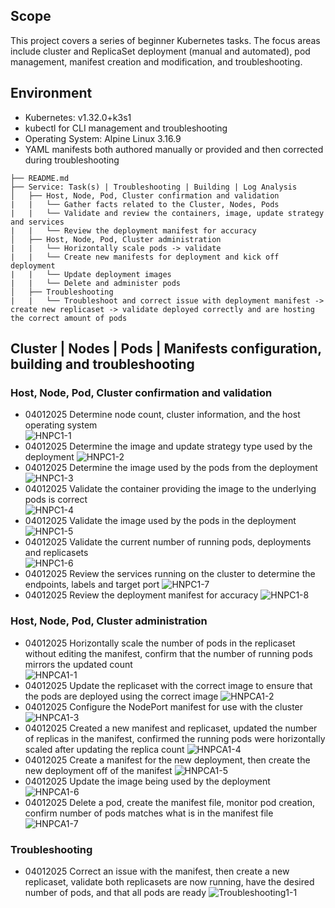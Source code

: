## Scope
This project covers a series of beginner Kubernetes tasks. The focus areas include cluster and ReplicaSet deployment (manual and automated), pod management, manifest creation and modification, and troubleshooting.

## Environment
- Kubernetes: v1.32.0+k3s1
- kubectl for CLI management and troubleshooting
- Operating System: Alpine Linux 3.16.9
- YAML manifests both authored manually or provided and then corrected during troubleshooting

```
├── README.md
├── Service: Task(s) | Troubleshooting | Building | Log Analysis
│   ├── Host, Node, Pod, Cluster confirmation and validation
|   |   └── Gather facts related to the Cluster, Nodes, Pods
|   |   └── Validate and review the containers, image, update strategy and services
|   |   └── Review the deployment manifest for accuracy
│   ├── Host, Node, Pod, Cluster administration
|   |   └── Horizontally scale pods -> validate
|   |   └── Create new manifests for deployment and kick off deployment
|   |   └── Update deployment images
|   |   └── Delete and administer pods
│   ├── Troubleshooting
|   |   └── Troubleshoot and correct issue with deployment manifest -> create new replicaset -> validate deployed correctly and are hosting the correct amount of pods
```
## Cluster | Nodes | Pods | Manifests configuration, building and troubleshooting

### Host, Node, Pod, Cluster confirmation and validation
- 04012025 Determine node count, cluster information, and the host operating system  
  ![HNPC1-1](Host_Node_Pod_Cluster/HNPC1-1.jpg)
- 04012025 Determine the image and update strategy type used by the deployment
  ![HNPC1-2](Host_Node_Pod_Cluster/HNPC1-2.jpg)
- 04012025 Determine the image used by the pods from the deployment
  ![HNPC1-3](Host_Node_Pod_Cluster/HNPC1-3.jpg)
- 04012025 Validate the container providing the image to the underlying pods is correct  
  ![HNPC1-4](Host_Node_Pod_Cluster/HNPC1-4.jpg)
- 04012025 Validate the image used by the pods in the deployment
  ![HNPC1-5](Host_Node_Pod_Cluster/HNPC1-5.jpg)
- 04012025 Validate the current number of running pods, deployments and replicasets  
  ![HNPC1-6](Host_Node_Pod_Cluster/HNPC1-6.jpg)
- 04012025 Review the services running on the cluster to determine the endpoints, labels and target port
  ![HNPC1-7](Host_Node_Pod_Cluster/HNPC1-7.jpg)
- 04012025 Review the deployment manifest for accuracy
  ![HNPC1-8](Host_Node_Pod_Cluster/HNPC1-8.jpg)

### Host, Node, Pod, Cluster administration
- 04012025 Horizontally scale the number of pods in the replicaset without editing the manifest, confirm that the number of running pods mirrors the updated count  
  ![HNPCA1-1](Host_Node_Pod_Cluster_Administration/HNPCA1-1.jpg)
- 04012025 Update the replicaset with the correct image to ensure that the pods are deployed using the correct image
  ![HNPCA1-2](Host_Node_Pod_Cluster_Administration/HNPCA1-2.jpg)
- 04012025 Configure the NodePort manifest for use with the cluster  
  ![HNPCA1-3](Host_Node_Pod_Cluster_Administration/HNPCA1-3.jpg)
- 04012025 Created a new manifest and replicaset, updated the number of replicas in the manifest, confirmed the running pods were horizontally scaled after updating the replica count
  ![HNPCA1-4](Host_Node_Pod_Cluster_Administration/HNPCA1-4.jpg)
- 04012025 Create a manifest for the new deployment, then create the new deployment off of the manifest
  ![HNPCA1-5](Host_Node_Pod_Cluster_Administration/HNPCA1-5.jpg)
- 04012025 Update the image being used by the deployment
  ![HNPCA1-6](Host_Node_Pod_Cluster_Administration/HNPCA1-6.jpg)
- 04012025 Delete a pod, create the manifest file, monitor pod creation, confirm number of pods matches what is in the manifest file  
  ![HNPCA1-7](Host_Node_Pod_Cluster_Administration/HNPCA1-7.jpg)

### Troubleshooting
- 04012025 Correct an issue with the manifest, then create a new replicaset, validate both replicasets are now running, have the desired number of pods, and that all pods are ready   ![Troubleshooting1-1](Troubleshooting/Troubleshooting1-1.jpg)
